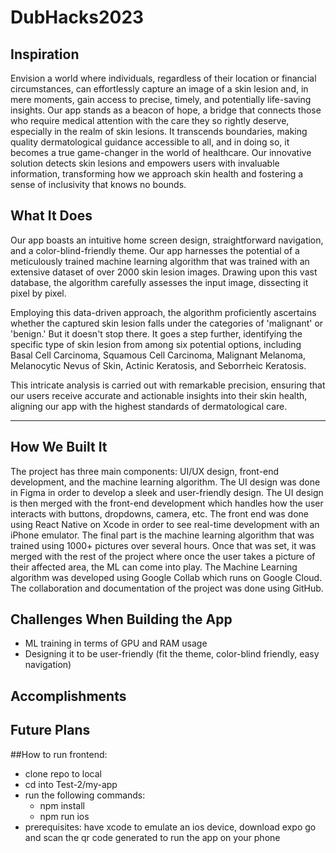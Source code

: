 # DubHacks2023

## Inspiration
Envision a world where individuals, regardless of their location or financial circumstances, can effortlessly capture an image of a skin lesion and, in mere moments, gain access to precise, timely, and potentially life-saving insights. Our app stands as a beacon of hope, a bridge that connects those who require medical attention with the care they so rightly deserve, especially in the realm of skin lesions. It transcends boundaries, making quality dermatological guidance accessible to all, and in doing so, it becomes a true game-changer in the world of healthcare. Our innovative solution detects skin lesions and empowers users with invaluable information, transforming how we approach skin health and fostering a sense of inclusivity that knows no bounds.

## What It Does
Our app boasts an intuitive home screen design, straightforward navigation, and a color-blind-friendly theme. Our app harnesses the potential of a meticulously trained machine learning algorithm that was trained with an extensive dataset of over 2000 skin lesion images. Drawing upon this vast database, the algorithm carefully assesses the input image, dissecting it pixel by pixel.

Employing this data-driven approach, the algorithm proficiently ascertains whether the captured skin lesion falls under the categories of 'malignant' or 'benign.' But it doesn't stop there. It goes a step further, identifying the specific type of skin lesion from among six potential options, including Basal Cell Carcinoma, Squamous Cell Carcinoma, Malignant Melanoma, Melanocytic Nevus of Skin, Actinic Keratosis, and Seborrheic Keratosis.

This intricate analysis is carried out with remarkable precision, ensuring that our users receive accurate and actionable insights into their skin health, aligning our app with the highest standards of dermatological care.

-----------------------------------------------------------------------------------------------------------------------------------------------------------------------------------------

## How We Built It
The project has three main components: UI/UX design, front-end development, and the machine learning algorithm. The UI design was done in Figma in order to develop a sleek and user-friendly design. The UI design is then merged with the front-end development which handles how the user interacts with buttons, dropdowns, camera, etc. The front end was done using React Native on Xcode in order to see real-time development with an iPhone emulator. The final part is the machine learning algorithm that was trained using 1000+ pictures over several hours. Once that was set, it was merged with the rest of the project where once the user takes a picture of their affected area, the ML can come into play. The Machine Learning algorithm was developed using Google Collab which runs on Google Cloud. The collaboration and documentation of the project was done using GitHub. 

## Challenges When Building the App
- ML training in terms of GPU and RAM usage
- Designing it to be user-friendly (fit the theme, color-blind friendly, easy navigation)

## Accomplishments


## Future Plans


##How to run frontend:
- clone repo to local
- cd into Test-2/my-app
- run the following commands:
    - npm install
    - npm run ios
- prerequisites: have xcode to emulate an ios device, download expo go and scan the qr code generated to run the app on your phone